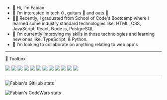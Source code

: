 <!---
ffjaervik/ffjaervik is a ✨ special ✨ repository because its `README.md` (this file) appears on your GitHub profile.
You can click the Preview link to take a look at your changes.
--->

- 👋 Hi, I’m Fabian.
- 👀 I’m interested in tech ⚙️, guitars 🎸 and oats 🥣
- 👨‍🎓 Recently, I graduated from School of Code's Bootcamp where I learned some industry standard technologies like: HTML, CSS, JavaScript, React, Node.js, PostgreSQL 
- 🌱 I’m currently improving my skills in those technologies and learning new ones like: TypeScript, & Python.
- 💞️ I’m looking to collaborate on anything relating to web app's

---

🧰 Toolbox
<p>
  <img src="https://img.shields.io/badge/HTML5-E34F26?style=for-the-badge&logo=html5&logoColor=white">
  <img src="https://img.shields.io/badge/CSS3-1572B6?style=for-the-badge&logo=css3&logoColor=white">
  <img src="https://img.shields.io/badge/JavaScript-323330?style=for-the-badge&logo=javascript&logoColor=F7DF1E">
  <img src="https://img.shields.io/badge/React-20232A?style=for-the-badge&logo=react&logoColor=61DAFB">
  <img src="https://img.shields.io/badge/next.js-000000?style=for-the-badge&logo=nextdotjs&logoColor=white">
  <img src="https://img.shields.io/badge/Node.js-339933?style=for-the-badge&logo=nodedotjs&logoColor=white">
  <img src="https://img.shields.io/badge/Express.js-000000?style=for-the-badge&logo=express&logoColor=white">
  <img src="https://img.shields.io/badge/PostgreSQL-316192?style=for-the-badge&logo=postgresql&logoColor=white">
  <img src="https://img.shields.io/badge/GIT-E44C30?style=for-the-badge&logo=git&logoColor=white">
  <img src="https://img.shields.io/badge/Postman-FF6C37?style=for-the-badge&logo=Postman&logoColor=white">
  <img src="https://img.shields.io/badge/Heroku-430098?style=for-the-badge&logo=heroku&logoColor=white">
  <img src="https://img.shields.io/badge/Jest-C21325?style=for-the-badge&logo=jest&logoColor=white">
  

  

  </p>

---

![Fabian's GitHub stats](https://github-readme-stats.vercel.app/api?username=ffjaervik&theme=github_dark&show_icons=true)

![Fabian's CodeWars stats](https://www.codewars.com/users/ffjaervik/badges/large)
